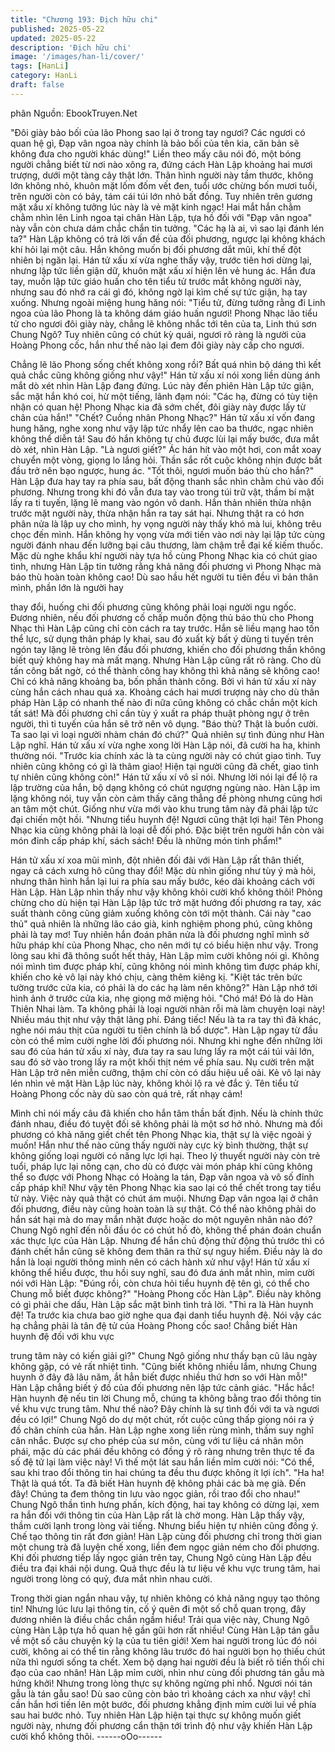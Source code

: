 ```yaml
---
title: "Chương 193: Địch hữu chi"
published: 2025-05-22
updated: 2025-05-22
description: 'Địch hữu chi'
image: '/images/han-li/cover/'
tags: [HanLi]
category: HanLi
draft: false
---
```


phân
Nguồn: EbookTruyen.Net

"Đôi giày bảo bối của lão Phong sao lại ở trong tay ngươi? Các
ngươi có quan hệ gì, Đạp vân ngoa này chính là bảo bối của tên
kia, căn bản sẽ không đưa cho người khác dùng!"
Liền theo mấy câu nói đó, một bóng người chẳng biết từ nơi nào
xông ra, đứng cách Hàn Lập khoảng hai mươi trượng, dưới một
tàng cây thật lớn. Thân hình người này tầm thước, không lớn
không nhỏ, khuôn mặt lốm đốm vết đen, tuổi ước chừng bốn
mươi tuổi, trên người còn có bảy, tám cái túi lớn nhỏ bất đồng.
Tuy nhiên trên gương mặt xấu xí không tưởng lúc này là vẻ mặt
kinh ngạc! Hai mắt hắn chằm chằm nhìn lên Linh ngoa tại chân
Hàn Lập, tựa hồ đối với "Đạp vân ngoa" này vẫn còn chưa dám
chắc chắn tin tưởng.
"Các hạ là ai, vì sao lại đánh lén ta?" Hàn Lập không có trả lời vấn
đề của đối phương, ngược lại không khách khí hỏi lại một câu.
Hắn không muốn bị đối phương dắt mũi, khí thế đột nhiên bị ngăn
lại.
Hán tử xấu xí vừa nghe thấy vậy, trước tiên hơi dừng lại, nhưng
lập tức liền giận dữ, khuôn mặt xấu xí hiện lên vẻ hung ác. Hắn
đưa tay, muốn lập tức giáo huấn cho tên tiểu tử trước mắt không
người này, nhưng sau đó nhớ ra cái gì đó, không ngờ lại kìm chế
sự tức giận, hạ tay xuống. Nhưng ngoài miệng hung hăng nói:
"Tiểu tử, đừng tưởng rằng đi Linh ngoa của lão Phong là ta không
dám giáo huấn ngươi! Phong Nhạc lão tiểu tử cho ngươi đôi giày
này, chẳng lẽ không nhắc tới tên của ta, Linh thú sơn Chung Ngô?
Tuy nhiên cũng có chút kỳ quái, ngươi rõ ràng là người của Hoàng
Phong cốc, hắn như thế nào lại đem đôi giày này cấp cho ngươi.

Chẳng lẽ lão Phong sống chết không xong rồi? Bất quá nhìn bộ
dáng thì kết quả chắc cũng không giống như vậy!"
Hán tử xấu xí nói xong liền dùng ánh mắt dò xét nhìn Hàn Lập
đang đứng.
Lúc này đến phiên Hàn Lập tức giận, sắc mặt hắn khó coi, hừ một
tiếng, lãnh đạm nói:
"Các hạ, đừng có tùy tiện nhận có quan hệ! Phong Nhạc kia đã
sớm chết, đôi giày này được lấy từ chân của hắn!"
"Chết? Cuồng nhân Phong Nhạc?"
Hán tử xấu xí vốn đang hung hăng, nghe xong như vậy lập tức
nhẩy lên cao ba thước, ngạc nhiên không thể diễn tả! Sau đó hắn
không tự chủ được lùi lại mấy bước, đưa mắt dò xét, nhìn Hàn
Lập.
"Là ngươi giết?" Ác hán hít vào một hơi, con mắt xoay chuyển
một vòng, giọng lo lắng hỏi. Thần sắc rốt cuộc không nhịn được
bắt đầu trở nên bạo ngược, hung ác.
"Tốt thôi, ngươi muốn báo thù cho hắn?" Hàn Lập đưa hay tay ra
phía sau, bất động thanh sắc nhìn chằm chú vào đối phương.
Nhưng trong khi đó vẫn đưa tay vào trong túi trữ vật, thầm bí mật
lấy ra ti tuyến, lặng lẽ mang vào ngón vô danh.
Hắn thản nhiên thừa nhận trước mặt người này, thừa nhận hắn ra
tay sát hại. Nhưng thật ra có hơn phân nửa là lập uy cho mình, hy
vọng người này thấy khó mà lui, không trêu chọc đến mình. Hắn
không hy vọng vừa mới tiến vào nơi này lại lập tức cùng người
đánh nhau đến lưỡng bại câu thương, làm chậm trễ đại kế kiếm
thuốc.
Mặc dù nghe khẩu khí người này tựa hồ cùng Phong Nhạc kia có
chút giao tình, nhưng Hàn Lập tin tưởng rằng khả năng đối
phương vì Phong Nhạc mà báo thù hoàn toàn không cao! Dù sao
hầu hết người tu tiên đều vì bản thân mình, phần lớn là người hay

thay đổi, huống chi đối phương cũng không phải loại người ngu
ngốc.
Đương nhiên, nếu đối phương cố chấp muốn động thủ báo thù
cho Phong Nhạc thì Hàn Lập cũng chỉ còn cách ra tay trước. Hắn
sẽ liều mạng hao tốn thể lực, sử dụng thân pháp ly khai, sau đó
xuất kỳ bất ý dùng ti tuyến trên ngón tay lặng lẽ tròng lên đầu đối
phương, khiến cho đối phương thần không biết quỷ không hay
mà mất mạng.
Nhưng Hàn Lập cũng rất rõ ràng. Cho dù tấn công bất ngờ, có thể
thành công hay không thì khả năng sẽ không cao! Chỉ có khả
năng khoảng ba, bốn phần thành công.
Bởi vì hán tử xấu xí này cùng hắn cách nhau quá xa. Khoảng
cách hai mươi trượng này cho dù thân pháp Hàn Lập có nhanh
thế nào đi nữa cũng không có chắc chắn một kích tất sát! Mà đối
phương chỉ cần tùy ý xuất ra pháp thuật phòng ngự ở trên người,
thì ti tuyến của hắn sẽ trở nên vô dụng.
"Báo thù? Thật là buồn cười. Ta sao lại vì loại người nhàm chán
đó chứ?" Quả nhiên sự tình đúng như Hàn Lập nghĩ. Hán tử xấu
xí vừa nghe xong lời Hàn Lập nói, đã cười ha ha, khinh thường
nói.
"Trước kia chính xác là ta cùng người này có chút giao tình. Tuy
nhiên cũng không có gì là thâm giao! Hiện tại người cũng đã chết,
giao tình tự nhiên cũng không còn!" Hán tử xấu xí vô sỉ nói.
Nhưng lời nói lại để lộ ra lập trường của hắn, bộ dạng không có
chút ngượng ngùng nào.
Hàn Lập im lặng không nói, tuy vẫn còn cảm thấy căng thẳng đề
phòng nhưng cũng hơi an tâm một chút. Giống như vừa mới vào
khu trung tâm này đã phải lập tức đại chiến một hồi.
"Nhưng tiểu huynh đệ! Ngươi cũng thật lợi hại! Tên Phong Nhạc
kia cũng không phải là loại dễ đối phó. Đặc biệt trên người hắn
còn vài món đỉnh cấp pháp khí, sách sách! Đều là những món tinh
phẩm!"

Hán tử xấu xí xoa mũi mình, đột nhiên đối đãi với Hàn Lập rất
thân thiết, ngay cả cách xưng hô cũng thay đổi! Mặc dù nhìn
giống như tùy ý mà hỏi, nhưng thân hình hắn lại lui ra phía sau
mấy bước, kéo dài khoảng cách với Hàn Lập.
Hàn Lập nhìn thấy như vậy không khỏi cười khổ không thôi!
Phỏng chừng cho dù hiện tại Hàn Lập lập tức trở mặt hướng đối
phương ra tay, xác suất thành công cũng giảm xuống không còn
tới một thành. Cái này "cao thủ" quả nhiên là những lão cáo già,
kinh nghiệm phong phú, cũng không phải là tay mơ!
Tuy nhiên hắn đoán phân nửa là đối phương nghĩ mình sở hữu
pháp khí của Phong Nhạc, cho nên mới tự có biểu hiện như vậy.
Trong lòng sau khi đã thông suốt hết thảy, Hàn Lập mỉm cười
không nói gì. Không nói mình tìm được pháp khí, cũng không nói
mình không tìm được pháp khí, khiến cho kẻ vô lại này khó chịu,
càng thêm kiêng kị.
"Kiệt tác trên bức tường trước cửa kia, có phải là do các hạ làm
nên không?" Hàn Lập nhớ tới hình ảnh ở trước cửa kia, nhẹ
giọng mở miệng hỏi.
"Chó má! Đó là do Hàn Thiên Nhai làm. Ta không phải là loại
người nhàn rỗi mà làm chuyện loại này! Nhiều máu thịt như vậy
thật lãng phí. Đáng tiếc! Nếu là ta ra tay thì đã khác, nghe nói
máu thịt của người tu tiên chính là bổ dược".
Hàn Lập ngay từ đầu còn có thể mỉm cười nghe lời đối phương
nói. Nhưng khi nghe đến những lời sau đó của hán tử xấu xí này,
đưa tay ra sau lưng lấy ra một cái túi vải lớn, sau đó sờ vào trong
lấy ra một khối thịt ném về phía sau. Nụ cười trên mặt Hàn Lập
trở nên miễn cưỡng, thậm chí còn có dấu hiệu uể oải.
Kẻ vô lại này lén nhìn vẻ mặt Hàn Lập lúc này, không khỏi lộ ra vẻ
đắc ý.
Tên tiểu tử Hoàng Phong cốc này dù sao còn quá trẻ, rất nhạy
cảm!

Mình chỉ nói mấy câu đã khiến cho hắn tâm thần bất định. Nếu là
chính thức đánh nhau, điều đó tuyệt đối sẽ không phải là một sơ
hở nhỏ.
Nhưng mà đối phương có khả năng giết chết tên Phong Nhạc kia,
thật sự là việc ngoài ý muốn! Hắn như thế nào cũng thấy người
này cực kỳ bình thường, thật sự không giống loại người có năng
lực lợi hại.
Theo lý thuyết người này còn trẻ tuổi, pháp lực lại nông cạn, cho
dù có được vài món pháp khí cũng không thể so được với Phong
Nhạc có Hoàng la tán, Đạp vân ngoa và vô số đỉnh cấp pháp khí!
Như vậy tên Phong Nhạc kia sao lại có thể chết trong tay tiểu tử
này. Việc này quả thật có chút ám muội. Nhưng Đạp vân ngoa lại
ở chân đối phương, điều này cũng hoàn toàn là sự thật.
Có thể nào không phải do hắn sát hại mà do may mắn nhặt được
hoặc do một nguyên nhân nào đó?
Chung Ngô nghĩ đến nỗi đầu óc có chút hồ đò, không thể phán
đoán chuẩn xác thực lực của Hàn Lập. Nhưng để hắn chủ động
thử động thủ trước thì có đánh chết hắn cũng sẽ không đem thân
ra thử sự nguy hiểm. Điều này là do hắn là loại người thông minh
nên có cách hành xử như vậy!
Hán tử xấu xí không thể hiểu được, thu hồi suy nghĩ, sau đó đưa
ánh mắt nhìn, mỉm cười nói với Hàn Lập:
"Đúng rồi, còn chưa hỏi tiểu huynh đệ tên gì, có thể cho Chung
mỗ biết được không?"
"Hoàng Phong cốc Hàn Lập".
Điều này không có gì phải che dấu, Hàn Lập sắc mặt bình tình trả
lời.
"Thì ra là Hàn huynh đệ! Ta trước kia chưa bao giờ nghe qua đại
danh tiểu huynh đệ. Nói vậy các hạ chẳng phải là tân đệ tử của
Hoàng Phong cốc sao! Chẳng biết Hàn huynh đệ đối với khu vực

trung tâm này có kiến giải gì?" Chung Ngô giống như thấy bạn cũ
lâu ngày không gặp, có vẻ rất nhiệt tình.
"Cũng biết không nhiều lắm, nhưng Chung huynh ở đây đã lâu
năm, ắt hẳn biết được nhiều thứ hơn so với Hàn mỗ!" Hàn Lập
chẳng biết ý đồ của đối phương nên lập tức cảnh giác.
"Hắc hắc! Hàn huynh đệ nếu tin lời Chung mỗ, chúng ta không
bằng trao đổi thông tin về khu vực trung tâm. Như thế nào? Đây
chính là sự tình đối với ta và ngươi đều có lợi!" Chung Ngô do dự
một chút, rốt cuộc cũng thấp giọng nói ra ý đồ chân chính của
hắn.
Hàn Lập nghe xong liền rùng mình, thầm suy nghĩ cân nhắc.
Được sự cho phép của sư môn, cùng với tư liệu cá nhân môn
phái, mặc dù các phái đều không có đồng ý rõ ràng nhưng trên
thực tế đa số đệ tử lại làm việc này! Vì thế một lát sau hắn liền
mỉm cười nói:
"Có thể, sau khi trao đổi thông tin hai chúng ta đều thu được
không ít lợi ích".
"Ha ha! Thật là quá tốt. Ta đã biết Hàn huynh đệ không phải các
bà mẹ già. Đến đây! Chúng ta đem thông tin lưu vào ngọc giản,
rồi trao đổi cho nhau!" Chung Ngô thần tình hưng phấn, kích
động, hai tay không có dừng lại, xem ra hắn đối với thông tin của
Hàn Lập rất là chờ mong.
Hàn Lập thấy vậy, thầm cười lạnh trong lòng vài tiếng. Nhưng
biểu hiện tự nhiên cũng đồng ý.
Chế tạo thông tin rất đơn giản! Hàn Lập cùng đối phương chỉ
trong thời gian một chung trà đã luyện chế xong, liền đem ngọc
giản ném cho đối phương.
Khi đối phương tiếp lấy ngọc giản trên tay, Chung Ngô cùng Hàn
Lập đều điều tra đại khái nội dung. Quả thực đều là tư liệu về khu
vực trung tâm, hai người trong lòng có quỷ, đưa mắt nhìn nhau
cười.

Trong thời gian ngắn nhau vậy, tự nhiên không có khả năng ngụy
tạo thông tin! Nhưng lúc lưu lại thông tin, cố ý quên đi một số chỗ
quan trọng, đây đương nhiên là điều chắc chắn ngầm hiểu!
Trải qua việc này, Chung Ngô cùng Hàn Lập tựa hồ quan hệ gần
gũi hơn rất nhiều! Cùng Hàn Lập tán gẫu về một số câu chuyện
kỳ lạ của tu tiên giới! Xem hai người trong lúc đó nói cười, không
ai có thể tin rằng không lâu trước đó hai người bọn họ thiếu chút
nữa thì ngươi sống ta chết. Xem bộ dạng hai người đều là biết rõ
tiến thối chi đạo của cao nhân!
Hàn Lập mỉm cười, nhìn như cùng đối phương tán gẫu mà hứng
khởi! Nhưng trong lòng thực sự không ngừng phỉ nhổ.
Ngươi nói tán gẫu là tán gẫu sao! Dù sao cũng còn bảo trì khoảng
cách xa như vậy! chỉ cần hắn hơi tiến lên một bước, đối phương
khẳng định mỉm cười lui về phía sau hai bước nhỏ. Tuy nhiên Hàn
Lập hiện tại thực sự không muốn giết người này, nhưng đối
phương cẩn thận tới trình độ như vậy khiến Hàn Lập cười khổ
không thôi.
------oOo------
